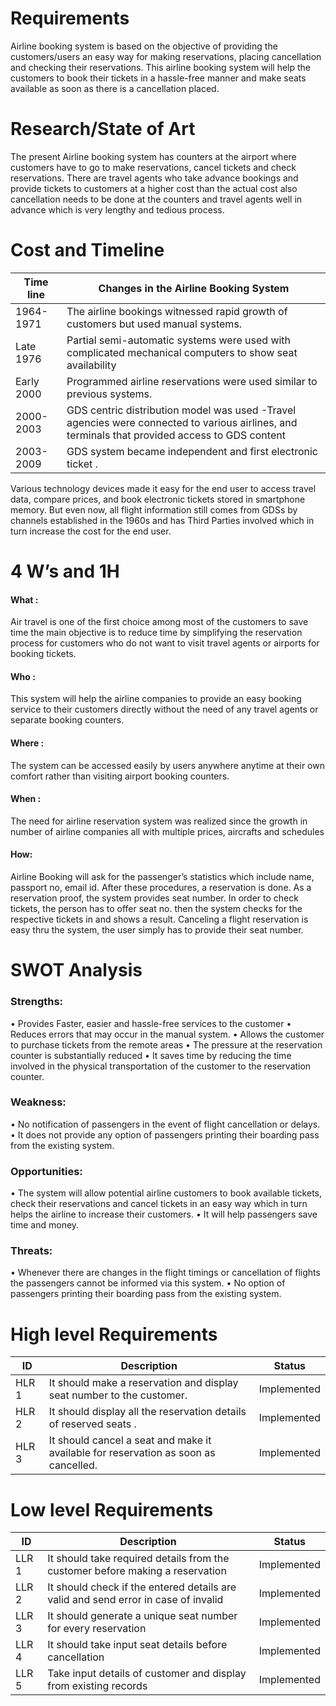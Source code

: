 # Requirements
Airline booking system is based on the objective of providing the customers/users an easy way for making reservations, placing cancellation and checking their reservations. This airline booking system will help the customers to book their tickets in a hassle-free manner and make seats available as soon as there is a cancellation placed.
# Research/State of Art 
The present Airline booking system has counters at the airport where customers have to go to make reservations, cancel tickets and check reservations. There are travel agents who take advance bookings and provide tickets to customers at a higher cost than the actual cost also cancellation needs to be done at the counters and travel agents well in advance which is very lengthy and tedious process.
# Cost and Timeline
| Time line  |   Changes in the Airline Booking System   |
| --------- | ------ |
|1964-1971 | The airline bookings witnessed rapid growth of customers but used manual systems.  |
| Late 1976 | Partial semi-automatic systems were used with complicated mechanical computers to show seat availability  |
| Early 2000|Programmed airline reservations were used similar to previous systems. |
| 2000-    2003 | GDS centric distribution model was used -Travel agencies were connected to various airlines, and terminals that provided access to GDS content  |
|2003-  2009     |GDS system became independent and first electronic ticket . |

Various technology devices made it easy for the end user to access travel data, compare prices, and book electronic tickets stored in smartphone memory. But even now, all flight information still comes from GDSs by channels established in the 1960s and has Third Parties involved which in turn increase the cost for the end user.

# 4 W’s and 1H
#### What  :
Air travel is one of the first choice among most of the customers to save time the main objective is to reduce time by simplifying the reservation process for customers who do not want to visit travel agents or airports for booking tickets.
#### Who   :
This system will help the airline companies to provide an easy booking service to their customers directly without the need of any travel agents or separate booking counters.
#### Where  :
The system can be accessed easily by users anywhere anytime at their own comfort rather than visiting airport booking counters.
#### When :
The need for airline reservation system was realized since the growth in number of airline companies all with multiple prices, aircrafts and schedules

#### How:
Airline Booking will ask for the passenger’s statistics which include name, passport no, email id. After these procedures,  a reservation is done. As a reservation proof, the system provides seat number.  In order to check tickets, the person has to offer seat no. then the system checks  for the respective tickets in  and shows a result. Canceling a flight reservation is easy thru the system, the user simply has to provide their seat number.
# SWOT Analysis 

### Strengths:
 •	Provides Faster, easier and hassle-free services to the customer
 •	Reduces errors that may occur in the manual system.
 •	Allows the customer to purchase tickets from the remote areas
 •	The pressure at the reservation counter is substantially reduced
 •	It saves time by reducing the time involved in the physical transportation of the customer to the reservation counter.
 
###  Weakness:
•	No notification of passengers in the event of flight cancellation or delays.
•	It does not provide any option of passengers printing their boarding pass from the existing system.

### Opportunities:
•	The system will allow potential airline customers to book available tickets, check their reservations and cancel tickets in an easy way which in turn helps the airline to increase their customers.
•	It will help passengers save time and money.

### Threats:
•	Whenever there are changes in the flight timings or cancellation of flights the passengers cannot be informed via this system.
•	No option of passengers printing their boarding
pass from the existing system.

# High level Requirements 
| ID | Description  |Status|
| ------ | ------ |------|
| HLR  1 |It should make a reservation and display seat number to the customer.  | Implemented|
| HLR  2 | It should display all the reservation details of reserved seats . |Implemented |
| HLR  3 | It should cancel a seat and make it available for reservation as soon as cancelled. | Implemented |


# Low level Requirements 
| ID | Description  | Status |
| ------ | ------ | ------|
| LLR  1 |It should take required details from the customer before making a reservation  | Implemented |
| LLR  2 |It should check if the entered details are valid and send error in case of invalid | Implemented |
| LLR  3 |It should generate a unique seat number for every reservation  | Implemented |
| LLR 4 | It should take input seat details before cancellation | Implemented |
| LLR 5 | Take input details of customer and display from existing records | Implemented |

  [dill]: <https://github.com/joemccann/dillinger>
   [git-repo-url]: <https://github.com/joemccann/dillinger.git>
   [john gruber]: <http://daringfireball.net>
   [df1]: <http://daringfireball.net/projects/markdown/>
   [markdown-it]: <https://github.com/markdown-it/markdown-it>
   [Ace Editor]: <http://ace.ajax.org>
   [node.js]: <http://nodejs.org>
   [Twitter Bootstrap]: <http://twitter.github.com/bootstrap/>
   [jQuery]: <http://jquery.com>
   [@tjholowaychuk]: <http://twitter.com/tjholowaychuk>
   [express]: <http://expressjs.com>
   [AngularJS]: <http://angularjs.org>
   [Gulp]: <http://gulpjs.com>

   [PlDb]: <https://github.com/joemccann/dillinger/tree/master/plugins/dropbox/README.md>
   [PlGh]: <https://github.com/joemccann/dillinger/tree/master/plugins/github/README.md>
   [PlGd]: <https://github.com/joemccann/dillinger/tree/master/plugins/googledrive/README.md>
   [PlOd]: <https://github.com/joemccann/dillinger/tree/master/plugins/onedrive/README.md>
   [PlMe]: <https://github.com/joemccann/dillinger/tree/master/plugins/medium/README.md>
   [PlGa]: <https://github.com/RahulHP/dillinger/blob/master/plugins/googleanalytics/README.md>







